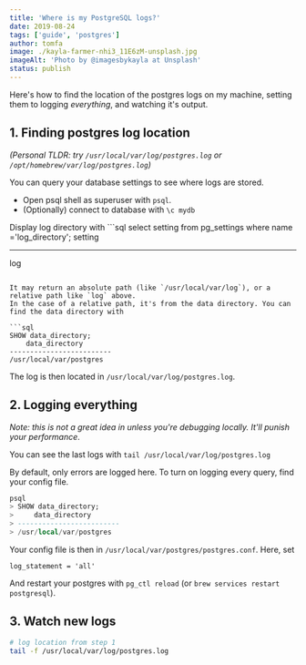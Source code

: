 ```yaml
---
title: 'Where is my PostgreSQL logs?'
date: 2019-08-24
tags: ['guide', 'postgres']
author: tomfa
image: ./kayla-farmer-nhi3_11E6zM-unsplash.jpg
imageAlt: 'Photo by @imagesbykayla at Unsplash'
status: publish
---
```


Here's how to find the location of the postgres logs on my machine, setting them to logging _everything_, and watching it's output.

## 1. Finding postgres log location

_(Personal TLDR: try `/usr/local/var/log/postgres.log` or `/opt/homebrew/var/log/postgres.log`)_

You can query your database settings to see where logs are stored.

- Open psql shell as superuser with `psql`.
- (Optionally) connect to database with `\c mydb`

Display log directory with ```sql
select setting from pg_settings where name ='log_directory';
setting

---

log

````

It may return an absolute path (like `/usr/local/var/log`), or a relative path like `log` above.
In the case of a relative path, it's from the data directory. You can find the data directory with

```sql
SHOW data_directory;
    data_directory
-------------------------
/usr/local/var/postgres
````

The log is then located in `/usr/local/var/log/postgres.log`.

## 2. Logging everything

_Note: this is not a great idea in unless you're debugging locally. It'll punish your performance_.

You can see the last logs with `tail /usr/local/var/log/postgres.log`

By default, only errors are logged here. To turn on logging every query, find your config file.

```sql
psql
> SHOW data_directory;
>     data_directory
> -------------------------
> /usr/local/var/postgres
```

Your config file is then in `/usr/local/var/postgres/postgres.conf`.
Here, set

```
log_statement = 'all'
```

And restart your postgres with `pg_ctl reload` (or `brew services restart postgresql`).

## 3. Watch new logs

```bash
# log location from step 1
tail -f /usr/local/var/log/postgres.log
```
